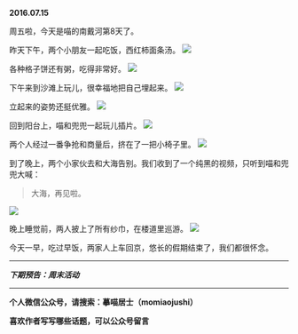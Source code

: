 **2016.07.15**

周五啦，今天是喵的南戴河第8天了。

昨天下午，两个小朋友一起吃饭，西红柿面条汤。
![](http://upload-images.jianshu.io/upload_images/51001-7fa43fd21e783886.jpg?imageMogr2/auto-orient/strip%7CimageView2/2/w/1240)

各种格子饼还有粥，吃得非常好。
![](http://upload-images.jianshu.io/upload_images/51001-b6806a5091a2379d.jpg?imageMogr2/auto-orient/strip%7CimageView2/2/w/1240)

下午来到沙滩上玩儿，很幸福地把自己埋起来。
![](http://upload-images.jianshu.io/upload_images/51001-a9ee390e3cc4cae6.jpg?imageMogr2/auto-orient/strip%7CimageView2/2/w/1240)

立起来的姿势还挺优雅。
![](http://upload-images.jianshu.io/upload_images/51001-88dda3fbffba3dc5.jpg?imageMogr2/auto-orient/strip%7CimageView2/2/w/1240)

回到阳台上，喵和兜兜一起玩儿插片。
![](http://upload-images.jianshu.io/upload_images/51001-75cb04f47ab0ab31.jpg?imageMogr2/auto-orient/strip%7CimageView2/2/w/1240)

两个人经过一番争抢和商量后，挤在了一把小椅子里。
![](http://upload-images.jianshu.io/upload_images/51001-d7253e91bd06fea6.jpg?imageMogr2/auto-orient/strip%7CimageView2/2/w/1240)

到了晚上，两个小家伙去和大海告别。我们收到了一个纯黑的视频，只听到喵和兜兜大喊：
>大海，再见啦。

![](http://upload-images.jianshu.io/upload_images/51001-0f67dcd1b8beba01.jpg?imageMogr2/auto-orient/strip%7CimageView2/2/w/1240)

晚上睡觉前，两人披上了所有纱巾，在楼道里巡游。
![](http://upload-images.jianshu.io/upload_images/51001-fa3c26d5da78a756.jpg?imageMogr2/auto-orient/strip%7CimageView2/2/w/1240)

今天一早，吃过早饭，两家人上车回京，悠长的假期结束了，我们都很怀念。


***

***下期预告：周末活动***

***

**个人微信公众号，请搜索：摹喵居士（momiaojushi）**

**喜欢作者写写哪些话题，可以公众号留言**
